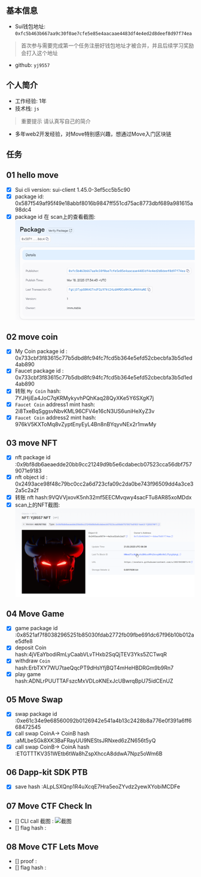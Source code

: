 ## 基本信息
- Sui钱包地址: `0xfc5b463b667aa9c30f0ae7cfe5e85e4aacaae4483df4e4ed2d8deef8d97f74ea`
> 首次参与需要完成第一个任务注册好钱包地址才被合并，并且后续学习奖励会打入这个地址
- github: `yj9557`

## 个人简介
- 工作经验: 1年
- 技术栈: `js` 
> 重要提示 请认真写自己的简介
- 多年web2开发经验，对Move特别感兴趣，想通过Move入门区块链

## 任务

##   01 hello move  
- [x] Sui cli version: sui-client 1.45.0-3ef5cc5b5c90
- [x] package id: 0x587f549af95f49e18abbf8016b9847ff551cd75ac8773dbf689a981615a98dc4
- [x] package id 在 scan上的查看截图:![Scan截图](./images/task1.png)

##   02 move coin
- [x] My Coin package id : 0x733cbf3f83615c77b5dbd8fc94fc7fcd5b364e5efd52cbecbfa3b5d1ed4ab890
- [x] Faucet package id : 0x733cbf3f83615c77b5dbd8fc94fc7fcd5b364e5efd52cbecbfa3b5d1ed4ab890
- [x] 转账 `My Coin` hash: 7YJHjiEa4JoC7qKRMykyvhPQhKaq28QyXKe5Y6SXgK7j
- [x] `Faucet Coin` address1 mint hash: 2i8TxeBqSggsvNbvKML96CFV4e16cN3US6uniHeXyZ3v
- [x] `Faucet Coin` address2 mint hash: 976kV5KXToMq8vZyptEnyEyL4Bn8nBYqyvNEx2r1mwMy

##   03 move NFT
- [x] nft package id :0x9bf8db6aeaedde20bb9cc21249d9b5e6cdabecb07523cca56dbf7579071e9183
- [x] nft object id : 0x2493ace98f48c79bc0cc2a6d723cfa09c2da0be743f96509dd4a3ce32a5c2a2f
- [x] 转账 nft  hash:9VQVVjxovK5nh32mf5EECMvqwy4sacFTu8AR85xoMDdx
- [x] scan上的NFT截图:![Scan截图](./images/task3.png)

##   04 Move Game
- [x] game package id :0x8521af7f80382965251b85030fdab2772fb09fbe691dc67f96b10b012ae5dfe8
- [x] deposit Coin hash:4jVEaYbodiRmLyCaabVLvTHxb2SqQjTEV3Yks5ZCTwqR
- [x] withdraw `Coin` hash:ErbTXY7WU7taeQqcPT9dHsYfjBQT4mHeHBDRGm9b9Rn7
- [x] play game hash:ADNLrPUUTTAFszcMxVDLoKNExJcUBwrqBpU75idCEnUZ

##   05 Move Swap
- [x] swap package id :0xe61c34e9e68560092b0126942e541a4b13c2428b8a776e0f391a6ff668472545
- [x] call swap CoinA-> CoinB  hash :aMLbeSGk8XK3BaFRayUU9NEStsJRNxed6zZN656t5yQ
- [x] call swap CoinB-> CoinA  hash :ETGTTTKV351WEtb6tWa8hZspXhccA8ddwA7Npz5oWm6B

##   06 Dapp-kit SDK PTB
- [x] save hash :ALpLSXQnp1R4uXcqE7Hra5eoZYvdz2yewXYobiMCDFe

##   07 Move CTF Check In
- [] CLI call 截图 : ![截图](./images/你的图片地址)
- [] flag hash :

##   08 Move CTF Lets Move
- [] proof : 
- [] flag hash :

